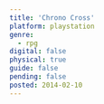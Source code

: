 ```yaml
---
title: 'Chrono Cross'
platform: playstation
genre:
  - rpg
digital: false
physical: true
guide: false
pending: false
posted: 2014-02-10
---
```

